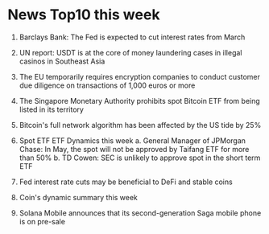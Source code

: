# News Top10 this week

1. Barclays Bank: The Fed is expected to cut interest rates from March

2. UN report: USDT is at the core of money laundering cases in illegal casinos in Southeast Asia

3. The EU temporarily requires encryption companies to conduct customer due diligence on transactions of 1,000 euros or more

4. The Singapore Monetary Authority prohibits spot Bitcoin ETF from being listed in its territory

5. Bitcoin's full network algorithm has been affected by the US tide by 25%

6. Spot ETF ETF Dynamics this week
  a. General Manager of JPMorgan Chase: In May, the spot will not be approved by Taifang ETF for more than 50%
  b. TD Cowen: SEC is unlikely to approve spot in the short term ETF
7. Fed interest rate cuts may be beneficial to DeFi and stable coins
8. Coin's dynamic summary this week
9. Solana Mobile announces that its second-generation Saga mobile phone is on pre-sale
